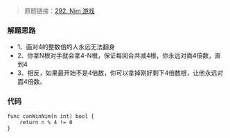 > 原题链接：[292. Nim 游戏](https://leetcode-cn.com/problems/nim-game/)

### 解题思路
* 1、面对4的整数倍的人永远无法翻身
* 2、你拿N根对手就会拿4-N根，保证每回合共减4根，你永远对面4倍数，直到4
* 3、相反，如果最开始不是4倍数，你可以拿掉刚好剩下4倍数根，让他永远对面4倍数。
### 代码
```golang
func canWinNim(n int) bool {
	return n % 4 != 0
}
```